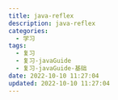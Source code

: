 ```yaml
---
title: java-reflex
description: java-reflex
categories:
  - 学习
tags:
  - 复习
  - 复习-javaGuide
  - 复习-javaGuide-基础
date: 2022-10-10 11:27:04
updated: 2022-10-10 11:27:04
---
```

